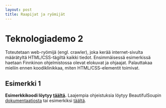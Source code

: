 ```yaml
---
layout: post
title: Raapijat ja ryömijät
---
```


# Teknologiademo 2 #

Toteutetaan web-ryömijä (engl. crawler), joka kerää internet-sivulta määrätyltä HTML/CSS-tägiltä kaikki tiedot. Ensimmäisessä esimerkissä haetaan Finnkinon ohjelmistossa olevat elokuvat ja ohjaajat. Palauttakaa mieliin ennen koodiklinikkaa, miten HTML/CSS-elementit toimivat.

## Esimerkki 1 ##

__Esimerkkikoodi löytyy [täältä](https://github.com/jodatut/2018/blob/master/koodiesimerkit/crawler.py).__ Laajempia ohjeistuksia löytyy BeautifulSoupin [dokumentaatiosta](https://www.crummy.com/software/BeautifulSoup/bs4/doc/) tai esimerkiksi [täältä](https://www.dataquest.io/blog/web-scraping-beautifulsoup/).
